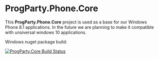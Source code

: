 # ProgParty.Phone.Core
This **ProgParty.Phone.Core** project is used as a base for our Windows Phone 8.1 applications. In the future we are planning to make it compatible with unsiversal windows 10 applications.

Windows nuget package build:

[![ProgParty.Core Build Status](https://www.myget.org/BuildSource/Badge/progparty-phone-core?identifier=e7412c77-8b5a-47e0-a173-1ad3a49b1af8)]("")